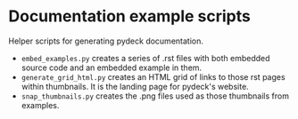 Documentation example scripts
=============================

Helper scripts for generating pydeck documentation.

* `embed_examples.py` creates a series of .rst files with both embedded source code
   and an embedded example in them.
* `generate_grid_html.py` creates an HTML grid of links to those rst pages within thumbnails.
   It is the landing page for pydeck's website.
* `snap_thumbnails.py` creates the .png files used as those thumbnails from examples.
